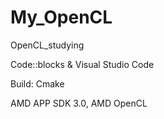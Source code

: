 # My_OpenCL
OpenCL_studying

Code::blocks & Visual Studio Code

Build: Cmake

AMD APP SDK 3.0, AMD OpenCL
